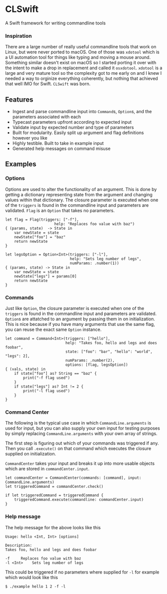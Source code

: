 # CLSwift
A Swift framework for writing commandline tools

### Inspiration
There are a large number of really useful commandline tools that work on Linux, but were never ported to macOS. One of those was `xdotool` which is a UI automation tool for things like typing and moving a mouse around. Something similar doesn't exist on macOS so I started porting it over with the intent to make a drop in replacement and called it `osxdotool`. `xdotool` is a large and very mature tool so the complexity got to me early on and I knew I needed a way to orginize everything coherently, but nothing that achieved that well IMO for Swift. `CLSwift` was born.

## Features
* Ingest and parse commandline input into `Command`s, `Option`s, and the parameters associated with each
* Typecast parameters upfront according to expected input
* Validate input by expected number and type of parameters
* Built for modularity. Easily split up argument and flag definitions however you like
* Highly testible. Built to take in example input
* Generated help messages on command misuse

## Examples

### Options
Options are used to alter the functionality of an argument. This is done by getting a dictionary representing state from the argument and changing values within that dictionary. The closure parameter is executed when one of the  `triggers` is found in the commandline input and parameters are validated. `Flag` is an `Option` that takes no parameters.

    let flag = Flag(triggers: ["-f"],
                          help: "Replaces foo value with baz")
    { (params, state)  -> State in
        var newState = state
        newState["foo"] = "baz"
        return newState
    }

    let legsOption = Option<Int>(triggers: ["-l"],
                                 help: "Sets leg number of legs",
                                 numParams: .number(1))
    { (params, state) -> State in
        var newState = state
        newState["legs"] = params[0]
        return newState
    }

### Commands
Just like `Option`, the closure parameter is executed when one of the  `triggers` is found in the commandline input and parameters are validated. `Option`s are attatched to an argument by passing them in on initialization. This is nice because if you have many arguments that use the same flag, you can reuse the exact same `Option` instance.

    let command = Command<Int>(triggers: ["hello"],
                               help: "Takes foo, hello and legs and does foobar",
                               state: ["foo": "bar", "hello": "world", "legs": 2],
                               numParams: .number(2),
                               options: [flag, legsOption])
    { (vals, state) in
        if state["foo"] as? String == "baz" {
            print("-f flag used")
        }
        if state["legs"] as? Int != 2 {
            print("-l flag used")
        }
    }
    
### Command Center
The following is the typical use case in which `CommandLine.arguments` is used for input, but you can also supply your own input for testing purposes by simply replacing `CommandLine.arguments` with your own array of strings.

The first step is figuring out which of your commands was triggered if any. Then you call `.execute()` on that command which executes the closure supplied on initialization.

`CommandCenter` takes your input and breaks it up into more usable objects which are stored in `commandCenter.input`.

    let commandCenter = CommandCenter(commands: [command], input: CommandLine.arguments)
    let triggeredCommand = commandCenter.check()

    if let triggeredCommand = triggeredCommand {
        triggeredCommand.execute(commandline: commandCenter.input)
    }
    
### Help message
The help message for the above looks like this

    Usage: hello <Int, Int> [options]

    Description:
    Takes foo, hello and legs and does foobar

    -f     Replaces foo value with baz
    -l <Int>    Sets leg number of legs

This could be triggered if no parameters where supplied for `-l` for example which would look like this

    $ ./example hello 1 2 -f -l
